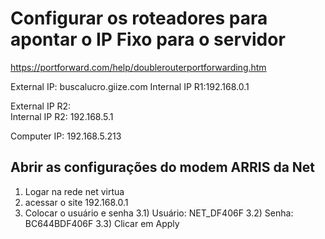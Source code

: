 # Configurar os roteadores para apontar o IP Fixo para o servidor
https://portforward.com/help/doublerouterportforwarding.htm

External IP: buscalucro.giize.com
Internal IP R1:192.168.0.1

External IP R2:  
Internal IP R2: 192.168.5.1

Computer IP: 192.168.5.213

## Abrir as configurações do modem ARRIS da Net
1) Logar na rede net virtua
2) acessar o site 192.168.0.1
3) Colocar o usuário e senha
   3.1) Usuário: NET_DF406F
   3.2) Senha: BC644BDF406F
   3.3) Clicar em Apply
